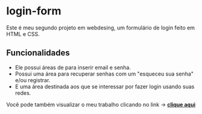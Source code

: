 # login-form

Este é meu segundo projeto em webdesing, um formulário de login feito em HTML e CSS.

## Funcionalidades

- Ele possui áreas de para inserir email e senha. 
- Possui uma área para recuperar senhas com um "esqueceu sua senha" e/ou registrar.
- E uma área destinada aos que se interessar por fazer login usando suas redes.



Você pode também visualizar o meu trabalho clicando no link -> <a href="https://marcos4lex.github.io/login-form/" target="_blank"><b>clique aqui</b></a>